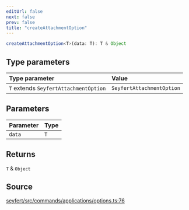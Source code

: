 ```yaml
---
editUrl: false
next: false
prev: false
title: "createAttachmentOption"
---
```


```ts
createAttachmentOption<T>(data: T): T & Object
```

## Type parameters

| Type parameter | Value |
| :------ | :------ |
| `T` extends `SeyfertAttachmentOption` | `SeyfertAttachmentOption` |

## Parameters

| Parameter | Type |
| :------ | :------ |
| `data` | `T` |

## Returns

`T` & `Object`

## Source

[seyfert/src/commands/applications/options.ts:76](https://github.com/potoland/potocuit/blob/e332d7a/src/commands/applications/options.ts#L76)

